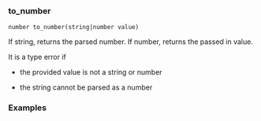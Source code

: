 ### to_number

```
number to_number(string|number value)
```

If string, returns the parsed number. 
If number, returns the passed in value.

It is a type error if

- the provided value is not a string or number

- the string cannot be parsed as a number

### Examples


